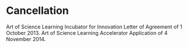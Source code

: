 # Cancellation

Art of Science Learning Incubator for Innovation Letter of Agreement of 1 October 2013.  Art of Science Learning Accelerator Application of 4 November 2014. 

